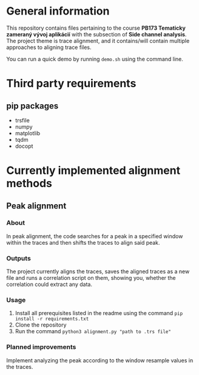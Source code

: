 # General information
This repository contains files pertaining to the course **PB173 Tematicky zameraný vývoj aplikácií** with the subsection of **Side channel analysis**. The project theme is trace alignment, and it contains/will contain multiple approaches to aligning trace files.

You can run a quick demo by running `demo.sh` using the command line.

# Third party requirements
## pip packages
- trsfile
- numpy
- matplotlib
- tqdm
- docopt

# Currently implemented alignment methods
## Peak alignment
### About
In peak alignment, the code searches for a peak in a specified window within the traces and then shifts the traces to align said peak.
### Outputs
The project currently aligns the traces, saves the aligned traces as a new file and runs a correlation script on them, showing you, whether the correlation could extract any data.
### Usage
1. Install all prerequisites listed in the readme using the command `pip install -r requirements.txt`
2. Clone the repository
3. Run the command `python3 alignment.py "path to .trs file"`
### Planned improvements
Implement analyzing the peak according to the window resample values in the traces.
